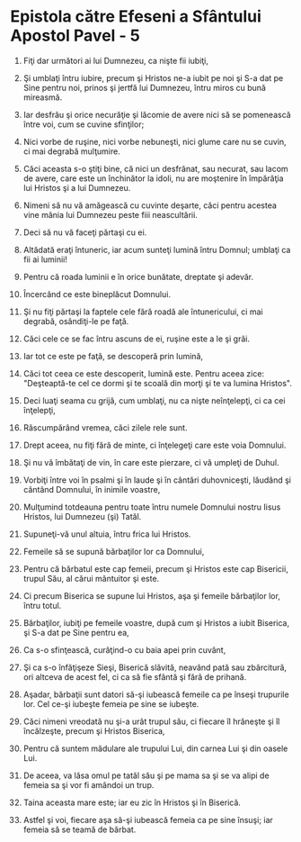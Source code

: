 # Epistola c&#259;tre Efeseni a Sf&#226;ntului Apostol Pavel - 5

1. Fiţi dar următori ai lui Dumnezeu, ca nişte fii iubiţi, 

2. Şi umblaţi întru iubire, precum şi Hristos ne-a iubit pe noi şi S-a dat pe Sine pentru noi, prinos şi jertfă lui Dumnezeu, întru miros cu bună mireasmă. 

3. Iar desfrâu şi orice necurăţie şi lăcomie de avere nici să se pomenească între voi, cum se cuvine sfinţilor; 

4. Nici vorbe de ruşine, nici vorbe nebuneşti, nici glume care nu se cuvin, ci mai degrabă mulţumire. 

5. Căci aceasta s-o ştiţi bine, că nici un desfrânat, sau necurat, sau lacom de avere, care este un închinător la idoli, nu are moştenire în împărăţia lui Hristos şi a lui Dumnezeu. 

6. Nimeni să nu vă amăgească cu cuvinte deşarte, căci pentru acestea vine mânia lui Dumnezeu peste fiii neascultării. 

7. Deci să nu vă faceţi părtaşi cu ei. 

8. Altădată eraţi întuneric, iar acum sunteţi lumină întru Domnul; umblaţi ca fii ai luminii! 

9. Pentru că roada luminii e în orice bunătate, dreptate şi adevăr. 

10. Încercând ce este bineplăcut Domnului. 

11. Şi nu fiţi părtaşi la faptele cele fără roadă ale întunericului, ci mai degrabă, osândiţi-le pe faţă. 

12. Căci cele ce se fac întru ascuns de ei, ruşine este a le şi grăi. 

13. Iar tot ce este pe faţă, se descoperă prin lumină, 

14. Căci tot ceea ce este descoperit, lumină este. Pentru aceea zice: "Deşteaptă-te cel ce dormi şi te scoală din morţi şi te va lumina Hristos". 

15. Deci luaţi seama cu grijă, cum umblaţi, nu ca nişte neînţelepţi, ci ca cei înţelepţi, 

16. Răscumpărând vremea, căci zilele rele sunt. 

17. Drept aceea, nu fiţi fără de minte, ci înţelegeţi care este voia Domnului. 

18. Şi nu vă îmbătaţi de vin, în care este pierzare, ci vă umpleţi de Duhul. 

19. Vorbiţi între voi în psalmi şi în laude şi în cântări duhovniceşti, lăudând şi cântând Domnului, în inimile voastre, 

20. Mulţumind totdeauna pentru toate întru numele Domnului nostru Iisus Hristos, lui Dumnezeu (şi) Tatăl. 

21. Supuneţi-vă unul altuia, întru frica lui Hristos. 

22. Femeile să se supună bărbaţilor lor ca Domnului, 

23. Pentru că bărbatul este cap femeii, precum şi Hristos este cap Bisericii, trupul Său, al cărui mântuitor şi este. 

24. Ci precum Biserica se supune lui Hristos, aşa şi femeile bărbaţilor lor, întru totul. 

25. Bărbaţilor, iubiţi pe femeile voastre, după cum şi Hristos a iubit Biserica, şi S-a dat pe Sine pentru ea, 

26. Ca s-o sfinţească, curăţind-o cu baia apei prin cuvânt, 

27. Şi ca s-o înfăţişeze Sieşi, Biserică slăvită, neavând pată sau zbârcitură, ori altceva de acest fel, ci ca să fie sfântă şi fără de prihană. 

28. Aşadar, bărbaţii sunt datori să-şi iubească femeile ca pe înseşi trupurile lor. Cel ce-şi iubeşte femeia pe sine se iubeşte. 

29. Căci nimeni vreodată nu şi-a urât trupul său, ci fiecare îl hrăneşte şi îl încălzeşte, precum şi Hristos Biserica, 

30. Pentru că suntem mădulare ale trupului Lui, din carnea Lui şi din oasele Lui. 

31. De aceea, va lăsa omul pe tatăl său şi pe mama sa şi se va alipi de femeia sa şi vor fi amândoi un trup. 

32. Taina aceasta mare este; iar eu zic în Hristos şi în Biserică. 

33. Astfel şi voi, fiecare aşa să-şi iubească femeia ca pe sine însuşi; iar femeia să se teamă de bărbat. 

